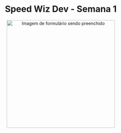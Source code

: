 <h1 align=center>Speed Wiz Dev - Semana 1</h1>

<p align="center">
<img src="https://user-images.githubusercontent.com/106333972/202334185-32950966-62d6-4a83-b672-a533d6c650df.gif" width="350" alt="Imagem de formulário sendo preenchido">
</p>
